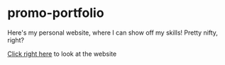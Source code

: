 # promo-portfolio
Here's my personal website, where I can show off my skills! Pretty nifty, right?

[Click right here](reece-vela.com) to look at the website

